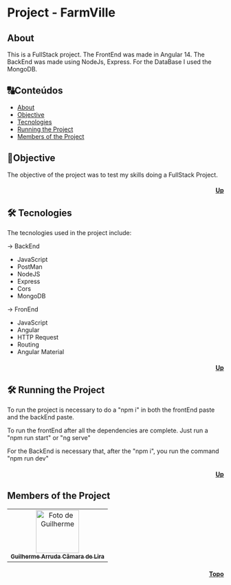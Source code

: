 # <h1 id="topo"> Project - FarmVille </h1>

## <h2 id=sobre>About</h2>

This is a FullStack project.
The FrontEnd was made in Angular 14.
The BackEnd was made using NodeJs, Express.
For the DataBase I used the MongoDB.

##  🔠Conteúdos

<!--ts-->
   * [About](#sobre)
   * [Objective](#objetivo-do-projeto)
   * [Tecnologies](#tecnologias)
   * [Running the Project](#projeto)
   * [Members of the Project](#colaboradores)
<!--te-->

##  <h2 id=objetivo-do-projeto>🎯Objective</h2>

The objective of the project was to test my skills doing a FullStack Project.

<h4 align="right"><a href="#topo">Up</a></h4>

## <h2 id=tecnologias>🛠 Tecnologies</h2>

The tecnologies used in the project include:

-> BackEnd
- JavaScript
- PostMan
- NodeJS
- Express
- Cors
- MongoDB

-> FronEnd
- JavaScript
- Angular
- HTTP Request
- Routing
- Angular Material

<h4 align="right"><a href="#topo">Up</a></h4>

## <h2 id=projeto>🛠 Running the Project </h2>

To run the project is necessary to do a "npm i" in both the frontEnd paste and the backEnd paste.

To run the frontEnd after all the dependencies are complete. Just run a "npm run start" or "ng serve"

For the BackEnd is necessary that, after the "npm i", you run the command "npm run dev"

<h4 align="right"><a href="#topo">Up</a></h4>


## <h2 id=colaboradores>Members of the Project</h2>

<table>
  <tr>
    <td align="center">
      <a href="https://github.com/Guilhermearrud">
        <img src="https://avatars.githubusercontent.com/u/22088576?v=4" width="100px;" alt="Foto de Guilherme"/><br>
        <sub>
          <b>Guilherme Arruda Câmara de Lira</b>
        </sub>
      </a>
    </td>
  </tr>
</table>


<h4 align="right"><a href="#topo">Topo</a></h4>
